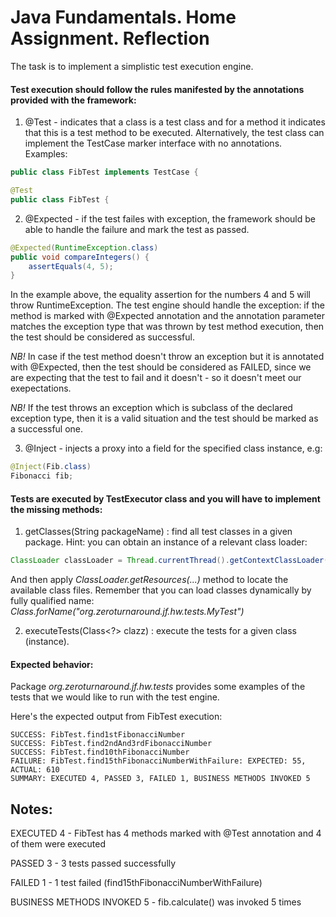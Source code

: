 Java Fundamentals. Home Assignment. Reflection
==============================================


The task is to implement a simplistic test execution engine.

#### Test execution should follow the rules manifested by the annotations provided with the framework:

  1. @Test - indicates that a class is a test class and for a method it indicates that this is a test method to be executed. Alternatively, the test class can implement the TestCase marker interface with no annotations. Examples: 
```java
public class FibTest implements TestCase { 
```
```java
@Test
public class FibTest { 
```

  2. @Expected - if the test failes with exception, the framework should be able to handle the failure and mark the test as passed.
```java
@Expected(RuntimeException.class)
public void compareIntegers() { 
    assertEquals(4, 5);
}
```
In the example above, the equality assertion for the numbers 4 and 5 will throw RuntimeException. The test engine should handle the exception: if the method is marked with @Expected annotation and the annotation parameter matches the exception type that was thrown by test method execution, then the test should be considered as successful.

*NB!* In case if the test method doesn't throw an exception but it is annotated with @Expected, then the test should be considered as FAILED, since we are expecting that the test to fail and it doesn't - so it doesn't meet our exepectations.

*NB!* If the test throws an exception which is subclass of the declared exception type, then it is a valid situation and the test should be marked as a successful one.


  3. @Inject - injects a proxy into a field for the specified class instance, e.g: 
```java
@Inject(Fib.class)
Fibonacci fib;
```  
  

#### Tests are executed by TestExecutor class and you will have to implement the missing methods:

  1. getClasses(String packageName) : find all test classes in a given package.
Hint: you can obtain an instance of a relevant class loader:
```java
ClassLoader classLoader = Thread.currentThread().getContextClassLoader();
```  
And then apply *ClassLoader.getResources(...)* method to locate the available class files.
Remember that you can load classes dynamically by fully qualified name: *Class.forName("org.zeroturnaround.jf.hw.tests.MyTest")*

  2. executeTests(Class<?> clazz) : execute the tests for a given class (instance).

#### Expected behavior:

Package *org.zeroturnaround.jf.hw.tests* provides some examples of the tests that we would like to run with the test engine.

Here's the expected output from FibTest execution:

    SUCCESS: FibTest.find1stFibonacciNumber
    SUCCESS: FibTest.find2ndAnd3rdFibonacciNumber
    SUCCESS: FibTest.find10thFibonacciNumber
    FAILURE: FibTest.find15thFibonacciNumberWithFailure: EXPECTED: 55, ACTUAL: 610
    SUMMARY: EXECUTED 4, PASSED 3, FAILED 1, BUSINESS METHODS INVOKED 5

Notes:
-------

EXECUTED 4 - FibTest has 4 methods marked with @Test annotation and 4 of them were executed
    
PASSED 3 - 3 tests passed successfully
    
FAILED 1 - 1 test failed (find15thFibonacciNumberWithFailure)
    
BUSINESS METHODS INVOKED 5 - fib.calculate() was invoked 5 times




